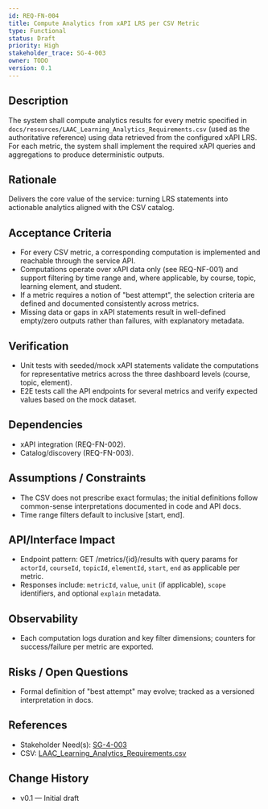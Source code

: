 ```yaml
---
id: REQ-FN-004
title: Compute Analytics from xAPI LRS per CSV Metric
type: Functional
status: Draft
priority: High
stakeholder_trace: SG-4-003
owner: TODO
version: 0.1
---
```


## Description
The system shall compute analytics results for every metric specified in `docs/resources/LAAC_Learning_Analytics_Requirements.csv` (used as the authoritative reference) using data retrieved from the configured xAPI LRS. For each metric, the system shall implement the required xAPI queries and aggregations to produce deterministic outputs.

## Rationale
Delivers the core value of the service: turning LRS statements into actionable analytics aligned with the CSV catalog.

## Acceptance Criteria
- For every CSV metric, a corresponding computation is implemented and reachable through the service API.
- Computations operate over xAPI data only (see REQ-NF-001) and support filtering by time range and, where applicable, by course, topic, learning element, and student.
- If a metric requires a notion of "best attempt", the selection criteria are defined and documented consistently across metrics.
- Missing data or gaps in xAPI statements result in well-defined empty/zero outputs rather than failures, with explanatory metadata.

## Verification
- Unit tests with seeded/mock xAPI statements validate the computations for representative metrics across the three dashboard levels (course, topic, element).
- E2E tests call the API endpoints for several metrics and verify expected values based on the mock dataset.

## Dependencies
- xAPI integration (REQ-FN-002).
- Catalog/discovery (REQ-FN-003).

## Assumptions / Constraints
- The CSV does not prescribe exact formulas; the initial definitions follow common-sense interpretations documented in code and API docs.
- Time range filters default to inclusive [start, end].

## API/Interface Impact
- Endpoint pattern: GET /metrics/{id}/results with query params for `actorId`, `courseId`, `topicId`, `elementId`, `start`, `end` as applicable per metric.
- Responses include: `metricId`, `value`, `unit` (if applicable), `scope` identifiers, and optional `explain` metadata.

## Observability
- Each computation logs duration and key filter dimensions; counters for success/failure per metric are exported.

## Risks / Open Questions
- Formal definition of "best attempt" may evolve; tracked as a versioned interpretation in docs.

## References
- Stakeholder Need(s): [SG-4-003](../strs-needs/SG-4-003.md)
- CSV: [LAAC_Learning_Analytics_Requirements.csv](../resources/LAAC_Learning_Analytics_Requirements.csv)

## Change History
- v0.1 — Initial draft

